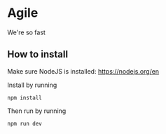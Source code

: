# Agile

We're so fast

## How to install

Make sure NodeJS is installed: https://nodejs.org/en

Install by running

`npm install`

Then run by running

`npm run dev`
